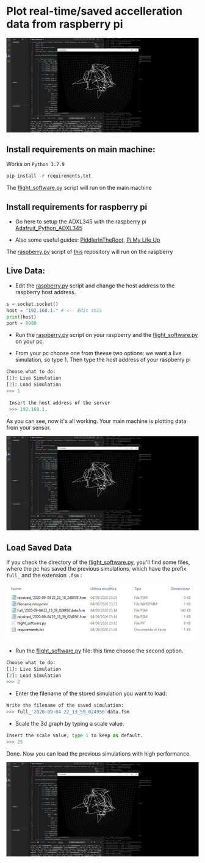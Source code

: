 # Plot real-time/saved accelleration data from raspberry pi

![](images/real_time_plot.PNG)

## Install requirements on main machine:

Works on ```Python 3.7.9```

```python
pip install -r requirements.txt
```
The [flight_software.py](https://github.com/MrSinho/SpaceProgramm/blob/master/flight_software.py) script will run on the main machine

## Install requirements for raspberry pi
 - Go here to setup the ADXL345 with the raspberry pi [Adafruit_Python_ADXL345](https://github.com/adafruit/Adafruit_Python_ADXL345)

 - Also some useful guides: [PiddlerInTheRoot](https://www.youtube.com/watch?v=NPTK0inTldw&t=428s), [Pi My Life Up](https://www.youtube.com/watch?v=QH1umP-duik&t=104s)

The [raspberry.py](https://github.com/MrSinho/SpaceProgramm/blob/master/flight_software.py) script of [this](https://github.com/MrSinho/SpaceProgramm) repository will run on the raspberry

## Live Data:
- Edit the [raspberry.py](https://github.com/MrSinho/SpaceProgramm/blob/master/flight_software.py) script and change the host address to the raspberry host address.

```python
s = socket.socket()
host = "192.168.1." # <-- Edit this
print(host)
port = 8080
```

- Run the [raspberry.py](https://github.com/MrSinho/SpaceProgramm/blob/master/flight_software.py) script on your raspberry and the [flight_software.py](https://github.com/MrSinho/SpaceProgramm/blob/master/flight_software.py) on your pc.

- From your pc choose one from theese two options: we want a live simulation, so type 1. Then type the host address of your raspberry pi

```python
Choose what to do:
[1]: Live Simulation
[2]: Load Simulation
>>> 1
```
```python
 Insert the host address of the server
 >>> 192.168.1.
```
As you can see, now it's all working. Your main machine is plotting data from your sensor.

![](images/real_time_plot.PNG)

## Load Saved Data
If you check the directory of the [flight_software.py](https://github.com/MrSinho/SpaceProgramm/blob/master/flight_software.py), you'll find some files, where the pc has saved the previous simulations, which have the prefix ```full_``` and the extension ```.fsm``` : 

![](images/saved.PNG)

- Run the [flight_software.py](https://github.com/MrSinho/SpaceProgramm/blob/master/flight_software.py) file: this time choose the second option.

```python
Choose what to do:
[1]: Live Simulation
[2]: Load Simulation
>>> 2
```

- Enter the filename of the stored simulation you want to load: 

```python
Write the filename of the saved simulation:
>>> full_'2020-09-04 22_13_59_024956'data.fsm
```

- Scale the 3d graph by typing a scale value.

```python
Insert the scale value, type 1 to keep as default.
>>> 25
```

Done. Now you can load the previous simulations with high performance.

![](images/real_time_plot.PNG)

